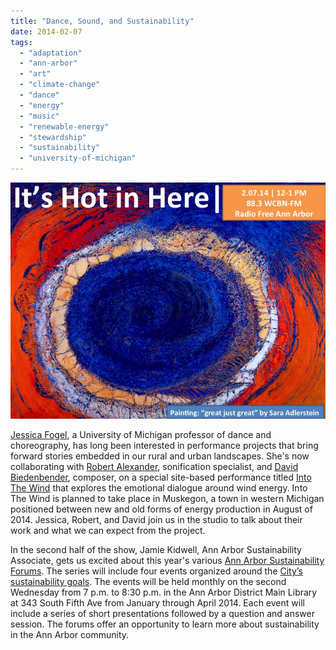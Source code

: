 ```yaml
---
title: "Dance, Sound, and Sustainability"
date: 2014-02-07
tags: 
  - "adaptation"
  - "ann-arbor"
  - "art"
  - "climate-change"
  - "dance"
  - "energy"
  - "music"
  - "renewable-energy"
  - "stewardship"
  - "sustainability"
  - "university-of-michigan"
---
```


![Picture](images/3458385_orig1.jpg)

<!--more-->

[Jessica Fogel](http://www.music.umich.edu/faculty_staff/bio.php?u=jkfogel), a University of Michigan professor of dance and choreography, has long been interested in performance projects that bring forward stories embedded in our rural and urban landscapes. She's now collaborating with [Robert Alexander](http://www.npr.org/2013/02/10/171639280/want-to-create-a-space-symphony-wait-for-a-solar-storm), sonification specialist, and [David Biedenbender](http://www.davidbiedenbender.com/), composer, on a special site-based performance titled [Into The Wind](http://news.artservemichigan.org/2013/10/the-element-of-dance/) that explores the emotional dialogue around wind energy. Into The Wind is planned to take place in Muskegon, a town in western Michigan positioned between new and old forms of energy production in August of 2014. Jessica, Robert, and David join us in the studio to talk about their work and what we can expect from the project.

In the second half of the show, Jamie Kidwell, Ann Arbor Sustainability Associate, gets us excited about this year's various [Ann Arbor Sustainability Forums](http://www.a2gov.org/sustainability/Pages/SustainableAnnArborForum.aspx). The series will include four events organized around the [City’s sustainability goals](http://www.a2gov.org/sustainability/Pages/SustainabilityFramework.aspx). The events will be held monthly on the second Wednesday from 7 p.m. to 8:30 p.m. in the Ann Arbor District Main Library at 343 South Fifth Ave from January through April 2014. Each event will include a series of short presentations followed by a question and answer session. The forums offer an opportunity to learn more about sustainability in the Ann Arbor community.
